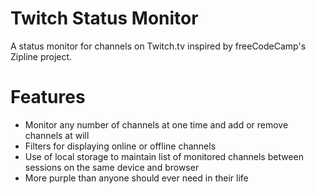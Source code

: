 # Twitch Status Monitor
A status monitor for channels on Twitch.tv inspired by freeCodeCamp's Zipline project.

# Features
- Monitor any number of channels at one time and add or remove channels at will
- Filters for displaying online or offline channels
- Use of local storage to maintain list of monitored channels between sessions on the same device and browser
- More purple than anyone should ever need in their life
